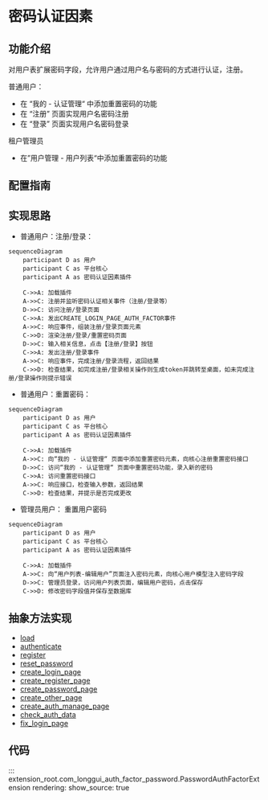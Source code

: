 # 密码认证因素
## 功能介绍

对用户表扩展密码字段，允许用户通过用户名与密码的方式进行认证，注册。

普通用户：

* 在 “我的 - 认证管理“ 中添加重置密码的功能
* 在 “注册” 页面实现用户名密码注册
* 在 “登录” 页面实现用户名密码登录

租户管理员

* 在”用户管理 - 用户列表“中添加重置密码的功能

## 配置指南

## 实现思路
* 普通用户：注册/登录：
```mermaid
sequenceDiagram
    participant D as 用户
    participant C as 平台核心
    participant A as 密码认证因素插件
    
    C->>A: 加载插件
    A->>C: 注册并监听密码认证相关事件（注册/登录等）
    D->>C: 访问注册/登录页面
    C->>A: 发出CREATE_LOGIN_PAGE_AUTH_FACTOR事件
    A->>C: 响应事件，组装注册/登录页面元素
    C->>D: 渲染注册/登录/重置密码页面
    D->>C: 输入相关信息，点击【注册/登录】按钮
    C->>A: 发出注册/登录事件
    A->>C: 响应事件，完成注册/登录流程，返回结果
    C->>D: 检查结果，如完成注册/登录相关操作则生成token并跳转至桌面，如未完成注册/登录操作则提示错误

```
* 普通用户：重置密码：

```mermaid
sequenceDiagram
    participant D as 用户
    participant C as 平台核心
    participant A as 密码认证因素插件
    
    C->>A: 加载插件
    A->>C: 向“我的 - 认证管理“ 页面中添加重置密码元素，向核心注册重置密码接口
    D->>C: 访问“我的 - 认证管理“ 页面中重置密码功能，录入新的密码
    C->>A: 访问重置密码接口
    A->>C: 响应接口，检查输入参数，返回结果
    C->>D: 检查结果，并提示是否完成更改

```

* 管理员用户： 重置用户密码
```mermaid
sequenceDiagram
    participant D as 用户
    participant C as 平台核心
    participant A as 密码认证因素插件
    
    C->>A: 加载插件
    A->>C: 向“用户列表-编辑用户”页面注入密码元素，向核心用户模型注入密码字段
    D->>C: 管理员登录，访问用户列表页面，编辑用户密码，点击保存
    C->>D: 修改密码字段值并保存至数据库
```
## 抽象方法实现
* [load](#extension_root.com_longgui_auth_factor_mobile.MobileAuthFactorExtension.load)
* [authenticate](#extension_root.com_longgui_auth_factor_mobile.MobileAuthFactorExtension.authenticate)
* [register](#extension_root.com_longgui_auth_factor_mobile.MobileAuthFactorExtension.register)
* [reset_password](#extension_root.com_longgui_auth_factor_mobile.MobileAuthFactorExtension.reset_password)
* [create_login_page](#extension_root.com_longgui_auth_factor_mobile.MobileAuthFactorExtension.create_login_page)
* [create_register_page](#extension_root.com_longgui_auth_factor_mobile.MobileAuthFactorExtension.create_register_page)
* [create_password_page](#extension_root.com_longgui_auth_factor_mobile.MobileAuthFactorExtension.create_password_page)
* [create_other_page](#extension_root.com_longgui_auth_factor_mobile.MobileAuthFactorExtension.create_other_page)
* [create_auth_manage_page](#extension_root.com_longgui_auth_factor_mobile.MobileAuthFactorExtension.create_auth_manage_page)
* [check_auth_data](#extension_root.com_longgui_auth_factor_authcode.AuthCodeAuthFactorExtension.check_auth_data)
* [fix_login_page](#extension_root.com_longgui_auth_factor_authcode.AuthCodeAuthFactorExtension.fix_login_page)

## 代码

::: extension_root.com_longgui_auth_factor_password.PasswordAuthFactorExtension
    rendering:
        show_source: true

